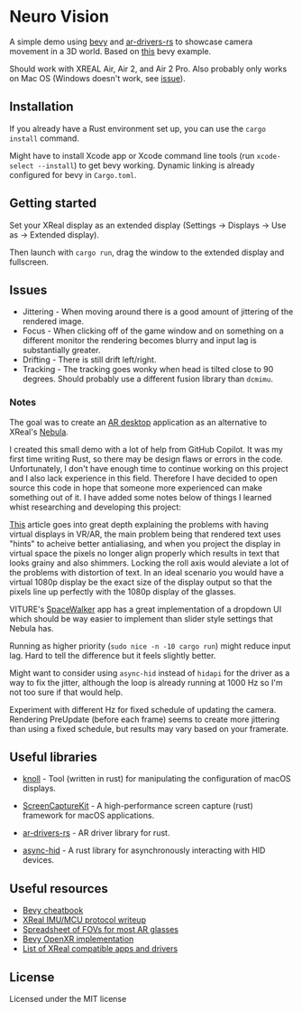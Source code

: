 # Neuro Vision
A simple demo using [bevy](https://github.com/bevyengine/bevy) and [ar-drivers-rs](https://github.com/badicsalex/ar-drivers-rs) to showcase camera movement in a 3D world. Based on [this](https://bevyengine.org/examples/3D%20Rendering/generate-custom-mesh/) bevy example.

Should work with XREAL Air, Air 2, and Air 2 Pro. Also probably only works on Mac OS (Windows doesn't work, see [issue](https://github.com/badicsalex/ar-drivers-rs/issues/13)).

## Installation

If you already have a Rust environment set up, you can use the `cargo install` command.

Might have to install Xcode app or Xcode command line tools (run `xcode-select --install`) to get bevy working. Dynamic linking is already configured for bevy in `Cargo.toml`.

## Getting started

Set your XReal display as an extended display (Settings -> Displays -> Use as -> Extended display).

Then launch with `cargo run`, drag the window to the extended display and fullscreen.

## Issues

- Jittering - When moving around there is a good amount of jittering of the rendered image.
- Focus - When clicking off of the game window and on something on a different monitor the rendering becomes blurry and input lag is substantially greater.
- Drifting - There is still drift left/right.
- Tracking - The tracking goes wonky when head is tilted close to 90 degrees. Should probably use a different fusion library than `dcmimu`.

### Notes

The goal was to create an [AR desktop](https://www.xreal.com/experience/?virtual-desktop) application as an alternative to XReal's [Nebula](https://www.xreal.com/app/).

I created this small demo with a lot of help from GitHub Copilot. It was my first time writing Rust, so there may be design flaws or errors in the code. Unfortunately, I don't have enough time to continue working on this project and I also lack experience in this field. Therefore I have decided to open source this code in hope that someone more experienced can make something out of it. I have added some notes below of things I learned whist researching and developing this project:

[This](https://kguttag.com/2023/08/05/apple-vision-pro-part-5a-why-monitor-replacement-is-ridiculous/#rendering-a-dot) article goes into great depth explaining the problems with having virtual displays in VR/AR, the main problem being that rendered text uses "hints" to acheive better antialiasing, and when you project the display in virtual space the pixels no longer align properly which results in text that looks grainy and also shimmers. Locking the roll axis would aleviate a lot of the problems with distortion of text. In an ideal scenario you would have a virtual 1080p display be the exact size of the display output so that the pixels line up perfectly with the 1080p display of the glasses.

VITURE's [SpaceWalker](https://www.reddit.com/r/VITURE/comments/1bl72zb/unlock_the_best_of_your_macbook_spacewalker_for/) app has a great implementation of a dropdown UI which should be way easier to implement than slider style settings that Nebula has.

Running as higher priority (`sudo nice -n -10 cargo run`) might reduce input lag. Hard to tell the difference but it feels slightly better.

Might want to consider using `async-hid` instead of `hidapi` for the driver as a way to fix the jitter, although the loop is already running at 1000 Hz so I'm not too sure if that would help.

Experiment with different Hz for fixed schedule of updating the camera. Rendering PreUpdate (before each frame) seems to create more jittering than using a fixed schedule, but results may vary based on your framerate.

## Useful libraries

- [knoll](https://github.com/gawashburn/knoll) - Tool (written in rust) for manipulating the configuration of macOS displays.

- [ScreenCaptureKit](https://github.com/svtlabs/screencapturekit-rs) - A high-performance screen capture (rust) framework for macOS applications.

- [ar-drivers-rs](https://github.com/badicsalex/ar-drivers-rs) - AR driver library for rust.

- [async-hid](https://github.com/sidit77/async-hid) - A rust library for asynchronously interacting with HID devices.

## Useful resources

- [Bevy cheatbook](https://bevy-cheatbook.github.io/)
- [XReal IMU/MCU protocol writeup](https://voidcomputing.hu/blog/worse-better-prettier/#the-prettier-xreal-air)
- [Spreadsheet of FOVs for most AR glasses](https://docs.google.com/spreadsheets/d/1_Af6j8Qxzl3MSHf0qfpjHM9PA-NdxAzxujZesZUyBs0/htmlview)
- [Bevy OpenXR implementation](https://github.com/awtterpip/bevy_oxr)
- [List of XReal compatible apps and drivers](https://github.com/jakedowns/xreal-webxr?tab=readme-ov-file#projects-using-open-source-xreal-drivers)

## License

Licensed under the MIT license
